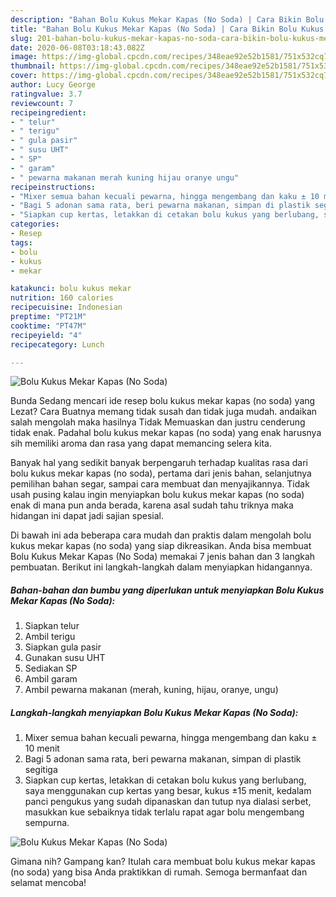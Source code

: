 ```yaml
---
description: "Bahan Bolu Kukus Mekar Kapas (No Soda) | Cara Bikin Bolu Kukus Mekar Kapas (No Soda) Yang Bikin Ngiler"
title: "Bahan Bolu Kukus Mekar Kapas (No Soda) | Cara Bikin Bolu Kukus Mekar Kapas (No Soda) Yang Bikin Ngiler"
slug: 201-bahan-bolu-kukus-mekar-kapas-no-soda-cara-bikin-bolu-kukus-mekar-kapas-no-soda-yang-bikin-ngiler
date: 2020-06-08T03:18:43.082Z
image: https://img-global.cpcdn.com/recipes/348eae92e52b1581/751x532cq70/bolu-kukus-mekar-kapas-no-soda-foto-resep-utama.jpg
thumbnail: https://img-global.cpcdn.com/recipes/348eae92e52b1581/751x532cq70/bolu-kukus-mekar-kapas-no-soda-foto-resep-utama.jpg
cover: https://img-global.cpcdn.com/recipes/348eae92e52b1581/751x532cq70/bolu-kukus-mekar-kapas-no-soda-foto-resep-utama.jpg
author: Lucy George
ratingvalue: 3.7
reviewcount: 7
recipeingredient:
- " telur"
- " terigu"
- " gula pasir"
- " susu UHT"
- " SP"
- " garam"
- " pewarna makanan merah kuning hijau oranye ungu"
recipeinstructions:
- "Mixer semua bahan kecuali pewarna, hingga mengembang dan kaku ± 10 menit"
- "Bagi 5 adonan sama rata, beri pewarna makanan, simpan di plastik segitiga"
- "Siapkan cup kertas, letakkan di cetakan bolu kukus yang berlubang, saya menggunakan cup kertas yang besar, kukus ±15 menit, kedalam panci pengukus yang sudah dipanaskan dan tutup nya dialasi serbet, masukkan kue sebaiknya tidak terlalu rapat agar bolu mengembang sempurna."
categories:
- Resep
tags:
- bolu
- kukus
- mekar

katakunci: bolu kukus mekar 
nutrition: 160 calories
recipecuisine: Indonesian
preptime: "PT21M"
cooktime: "PT47M"
recipeyield: "4"
recipecategory: Lunch

---
```



![Bolu Kukus Mekar Kapas (No Soda)](https://img-global.cpcdn.com/recipes/348eae92e52b1581/751x532cq70/bolu-kukus-mekar-kapas-no-soda-foto-resep-utama.jpg)

Bunda Sedang mencari ide resep bolu kukus mekar kapas (no soda) yang Lezat? Cara Buatnya memang tidak susah dan tidak juga mudah. andaikan salah mengolah maka hasilnya Tidak Memuaskan dan justru cenderung tidak enak. Padahal bolu kukus mekar kapas (no soda) yang enak harusnya sih memiliki aroma dan rasa yang dapat memancing selera kita.

Banyak hal yang sedikit banyak berpengaruh terhadap kualitas rasa dari bolu kukus mekar kapas (no soda), pertama dari jenis bahan, selanjutnya pemilihan bahan segar, sampai cara membuat dan menyajikannya. Tidak usah pusing kalau ingin menyiapkan bolu kukus mekar kapas (no soda) enak di mana pun anda berada, karena asal sudah tahu triknya maka hidangan ini dapat jadi sajian spesial.




Di bawah ini ada beberapa cara mudah dan praktis dalam mengolah bolu kukus mekar kapas (no soda) yang siap dikreasikan. Anda bisa membuat Bolu Kukus Mekar Kapas (No Soda) memakai 7 jenis bahan dan 3 langkah pembuatan. Berikut ini langkah-langkah dalam menyiapkan hidangannya.

<!--inarticleads1-->

##### Bahan-bahan dan bumbu yang diperlukan untuk menyiapkan Bolu Kukus Mekar Kapas (No Soda):

1. Siapkan  telur
1. Ambil  terigu
1. Siapkan  gula pasir
1. Gunakan  susu UHT
1. Sediakan  SP
1. Ambil  garam
1. Ambil  pewarna makanan (merah, kuning, hijau, oranye, ungu)




<!--inarticleads2-->

##### Langkah-langkah menyiapkan Bolu Kukus Mekar Kapas (No Soda):

1. Mixer semua bahan kecuali pewarna, hingga mengembang dan kaku ± 10 menit
1. Bagi 5 adonan sama rata, beri pewarna makanan, simpan di plastik segitiga
1. Siapkan cup kertas, letakkan di cetakan bolu kukus yang berlubang, saya menggunakan cup kertas yang besar, kukus ±15 menit, kedalam panci pengukus yang sudah dipanaskan dan tutup nya dialasi serbet, masukkan kue sebaiknya tidak terlalu rapat agar bolu mengembang sempurna.
<img src="//assets-global.cpcdn.com/assets/icons/button_play-2c75c40dde080a61004c1f40b05d8f140eaff45d7e9e6481dc71c63d2e7c4909.png" alt="Bolu Kukus Mekar Kapas (No Soda)">



Gimana nih? Gampang kan? Itulah cara membuat bolu kukus mekar kapas (no soda) yang bisa Anda praktikkan di rumah. Semoga bermanfaat dan selamat mencoba!
